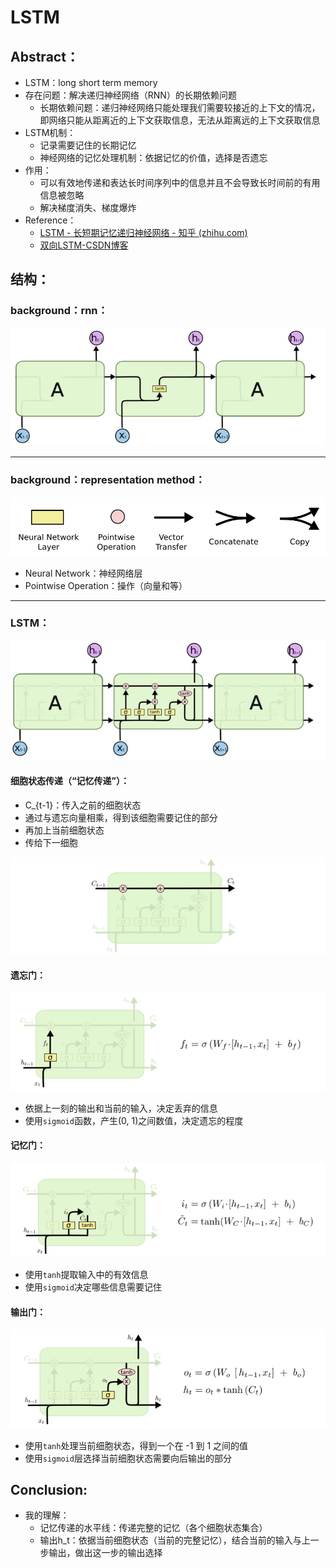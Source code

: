 # LSTM

## Abstract：

* LSTM：long short term memory
* 存在问题：解决递归神经网络（RNN）的长期依赖问题
  * 长期依赖问题：递归神经网络只能处理我们需要较接近的上下文的情况，即网络只能从距离近的上下文获取信息，无法从距离远的上下文获取信息
* LSTM机制：
  * 记录需要记住的长期记忆
  * 神经网络的记忆处理机制：依据记忆的价值，选择是否遗忘
* 作用：
  * 可以有效地传递和表达长时间序列中的信息并且不会导致长时间前的有用信息被忽略
  * 解决梯度消失、梯度爆炸
* Reference：
  * [LSTM - 长短期记忆递归神经网络 - 知乎 (zhihu.com)](https://zhuanlan.zhihu.com/p/123857569)
  * [双向LSTM-CSDN博客](https://blog.csdn.net/qq_36696494/article/details/89028956)

## 结构：

### background：rnn：

![img](./assets/v2-299897e724db49b47b85d09d46a0ff94_b.jpg)

****

### background：representation method：

![img](./assets/v2-2bc56640a287aa41736df5d900ce8fa7_b.jpg)

* Neural Network：神经网络层
* Pointwise Operation：操作（向量和等）

****

### LSTM：

![img](./assets/v2-e35dc01e13c2693c2bb24a82d0b24a21_b.jpg)

#### 细胞状态传递（“记忆传递”）：

* C_{t-1}：传入之前的细胞状态
* 通过与遗忘向量相乘，得到该细胞需要记住的部分
* 再加上当前细胞状态
* 传给下一细胞

![img](./assets/v2-0b407260fe69ee45b69eb491ed80440e_b.jpg)

#### 遗忘门：

![img](./assets/v2-a68a679ae803efdc75236027a22b6251_b.jpg)

* 依据上一刻的输出和当前的输入，决定丢弃的信息
* 使用`sigmoid`函数，产生(0, 1)之间数值，决定遗忘的程度

#### 记忆门：

![img](./assets/v2-10c5005acbcd810218603cd130f1e11f_b.jpg)

* 使用`tanh`提取输入中的有效信息
* 使用`sigmoid`决定哪些信息需要记住

#### 输出门：

![img](./assets/v2-210d7441d10fafb7b750f5bd85cb1d9a_b.jpg)

* 使用`tanh`处理当前细胞状态，得到一个在 -1 到 1 之间的值
* 使用`sigmoid`层选择当前细胞状态需要向后输出的部分

## Conclusion:

* 我的理解：
  * 记忆传递的水平线：传递完整的记忆（各个细胞状态集合）
  * 输出h_t：依据当前细胞状态（当前的完整记忆），结合当前的输入与上一步输出，做出这一步的输出选择